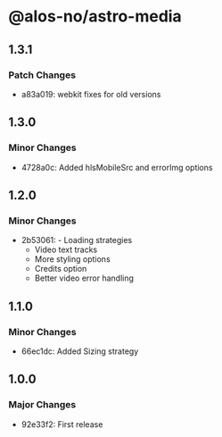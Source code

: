 # @alos-no/astro-media

## 1.3.1

### Patch Changes

- a83a019: webkit fixes for old versions

## 1.3.0

### Minor Changes

- 4728a0c: Added hlsMobileSrc and errorImg options

## 1.2.0

### Minor Changes

- 2b53061: - Loading strategies
  - Video text tracks
  - More styling options
  - Credits option
  - Better video error handling

## 1.1.0

### Minor Changes

- 66ec1dc: Added Sizing strategy

## 1.0.0

### Major Changes

- 92e33f2: First release
